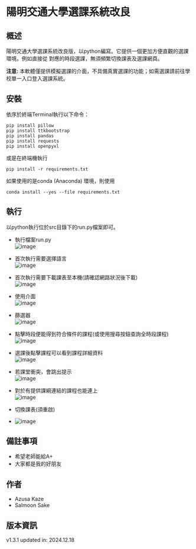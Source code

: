 
# 陽明交通大學選課系統改良

## 概述
陽明交通大學選課系統改良版，以python編寫。它提供一個更加方便直觀的選課環境。例如直接從
對應的時段選課，無須頻繁切換課表及選課網頁。

**注意:**
本軟體僅提供模擬選課的介面，不具備真實選課的功能；如需選課請前往學校單一入口登入選課系統。

## 安裝
依序於終端Terminal執行以下命令：
```
pip install pillow
pip install ttkbootstrap
pip install pandas
pip install requests
pip install openpyxl
```
或是在終端機執行
```
pip install -r requirements.txt
```

如果使用的是conda (Anaconda) 環境，則使用
```
conda install --yes --file requirements.txt
```
## 執行
以python執行位於src目錄下的run.py檔案即可。

- 執行檔案run.py  
![image](https://github.com/SalmoonSake2/Project---Course-Adding-Tool/blob/main/docs/show_case1.png)

- 首次執行需要選擇語言  
![image](https://github.com/SalmoonSake2/Project---Course-Adding-Tool/blob/main/docs/show_case2.png)

- 首次執行需要下載課表至本機(請確認網路狀況後下載)  
![image](https://github.com/SalmoonSake2/Project---Course-Adding-Tool/blob/main/docs/show_case3.png)

- 使用介面  
![image](https://github.com/SalmoonSake2/Project---Course-Adding-Tool/blob/main/docs/show_case4.png)

- 篩選器  
![image](https://github.com/SalmoonSake2/Project---Course-Adding-Tool/blob/main/docs/show_case5.png)

- 點擊時段便能得到符合條件的課程(或使用搜尋按鈕查詢全時段課程)  
![image](https://github.com/SalmoonSake2/Project---Course-Adding-Tool/blob/main/docs/show_case6.png)

- 選課後點擊課程可以看到課程詳細資料  
![image](https://github.com/SalmoonSake2/Project---Course-Adding-Tool/blob/main/docs/show_case7.png)

- 若課堂衝突，會跳出提示  
![image](https://github.com/SalmoonSake2/Project---Course-Adding-Tool/blob/main/docs/show_case8.png)

- 對於有提供課綱連結的課程也能連上  
![image](https://github.com/SalmoonSake2/Project---Course-Adding-Tool/blob/main/docs/show_case9.png)

- 切換課表(須重啟)  
- ![image](https://github.com/SalmoonSake2/Project---Course-Adding-Tool/blob/main/docs/show_case10.png)

## 備註事項
- 希望老師能給A+
- 大家都是我的好朋友

## 作者
- Azusa Kaze
- Salmoon Sake

## 版本資訊
v1.3.1 updated in: 2024.12.18
